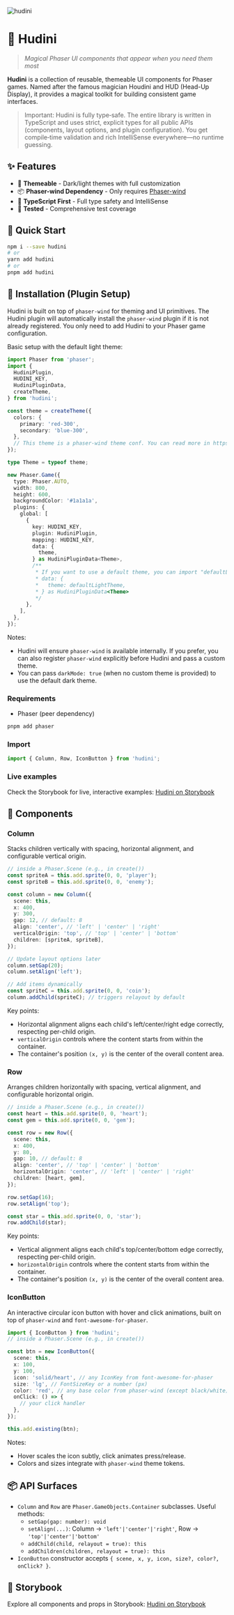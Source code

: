 <img src="data/hudini.png" style="max-width: 500px" alt="hudini" />

# 🎩 Hudini

> _Magical Phaser UI components that appear when you need them most_

**Hudini** is a collection of reusable, themeable UI components for Phaser games. Named after the famous magician Houdini and HUD (Head-Up Display), it provides a magical toolkit for building consistent game interfaces.

> Important: Hudini is fully type‑safe. The entire library is written in TypeScript and uses strict, explicit types for all public APIs (components, layout options, and plugin configuration). You get compile‑time validation and rich IntelliSense everywhere—no runtime guessing.

## ✨ Features

- 🎨 **Themeable** - Dark/light themes with full customization
- 📦 **Phaser-wind Dependency** - Only requires [Phaser-wind](https://github.com/renatocassino/phaser-toolkit/tree/main/packages/phaser-wind)
- 🎯 **TypeScript First** - Full type safety and IntelliSense
- 🧪 **Tested** - Comprehensive test coverage

## 🚀 Quick Start

```bash
npm i --save hudini
# or
yarn add hudini
# or
pnpm add hudini
```

## 🔌 Installation (Plugin Setup)

Hudini is built on top of `phaser-wind` for theming and UI primitives. The Hudini plugin will automatically install the `phaser-wind` plugin if it is not already registered. You only need to add Hudini to your Phaser game configuration.

Basic setup with the default light theme:

```ts
import Phaser from 'phaser';
import {
  HudiniPlugin,
  HUDINI_KEY,
  HudiniPluginData,
  createTheme,
} from 'hudini';

const theme = createTheme({
  colors: {
    primary: 'red-300',
    secondary: 'blue-300',
  },
  // This theme is a phaser-wind theme conf. You can read more in https://github.com/renatocassino/phaser-toolkit/tree/main/packages/phaser-wind
});

type Theme = typeof theme;

new Phaser.Game({
  type: Phaser.AUTO,
  width: 800,
  height: 600,
  backgroundColor: '#1a1a1a',
  plugins: {
    global: [
      {
        key: HUDINI_KEY,
        plugin: HudiniPlugin,
        mapping: HUDINI_KEY,
        data: {
          theme,
        } as HudiniPluginData<Theme>,
        /**
         * If you want to use a default theme, you can import "defaultLightTheme" from hudini
         * data: {
         *   theme: defaultLightTheme,
         * } as HudiniPluginData<Theme>
         */
      },
    ],
  },
});
```

Notes:

- Hudini will ensure `phaser-wind` is available internally. If you prefer, you can also register `phaser-wind` explicitly before Hudini and pass a custom theme.
- You can pass `darkMode: true` (when no custom theme is provided) to use the default dark theme.

### Requirements

- Phaser (peer dependency)

```bash
pnpm add phaser
```

### Import

```ts
import { Column, Row, IconButton } from 'hudini';
```

### Live examples

Check the Storybook for live, interactive examples: [Hudini on Storybook](https://renatocassino.github.io/phaser-toolkit/?path=/story/hudini--index)

## 🧩 Components

### Column

Stacks children vertically with spacing, horizontal alignment, and configurable vertical origin.

```ts
// inside a Phaser.Scene (e.g., in create())
const spriteA = this.add.sprite(0, 0, 'player');
const spriteB = this.add.sprite(0, 0, 'enemy');

const column = new Column({
  scene: this,
  x: 400,
  y: 300,
  gap: 12, // default: 8
  align: 'center', // 'left' | 'center' | 'right'
  verticalOrigin: 'top', // 'top' | 'center' | 'bottom'
  children: [spriteA, spriteB],
});

// Update layout options later
column.setGap(20);
column.setAlign('left');

// Add items dynamically
const spriteC = this.add.sprite(0, 0, 'coin');
column.addChild(spriteC); // triggers relayout by default
```

Key points:

- Horizontal alignment aligns each child's left/center/right edge correctly, respecting per-child origin.
- `verticalOrigin` controls where the content starts from within the container.
- The container's position `(x, y)` is the center of the overall content area.

### Row

Arranges children horizontally with spacing, vertical alignment, and configurable horizontal origin.

```ts
// inside a Phaser.Scene (e.g., in create())
const heart = this.add.sprite(0, 0, 'heart');
const gem = this.add.sprite(0, 0, 'gem');

const row = new Row({
  scene: this,
  x: 400,
  y: 80,
  gap: 10, // default: 8
  align: 'center', // 'top' | 'center' | 'bottom'
  horizontalOrigin: 'center', // 'left' | 'center' | 'right'
  children: [heart, gem],
});

row.setGap(16);
row.setAlign('top');

const star = this.add.sprite(0, 0, 'star');
row.addChild(star);
```

Key points:

- Vertical alignment aligns each child's top/center/bottom edge correctly, respecting per-child origin.
- `horizontalOrigin` controls where the content starts from within the container.
- The container's position `(x, y)` is the center of the overall content area.

### IconButton

An interactive circular icon button with hover and click animations, built on top of `phaser-wind` and `font-awesome-for-phaser`.

```ts
import { IconButton } from 'hudini';
// inside a Phaser.Scene (e.g., in create())

const btn = new IconButton({
  scene: this,
  x: 100,
  y: 100,
  icon: 'solid/heart', // any IconKey from font-awesome-for-phaser
  size: 'lg', // FontSizeKey or a number (px)
  color: 'red', // any base color from phaser-wind (except black/white)
  onClick: () => {
    // your click handler
  },
});

this.add.existing(btn);
```

Notes:

- Hover scales the icon subtly, click animates press/release.
- Colors and sizes integrate with `phaser-wind` theme tokens.

## 📦 API Surfaces

- `Column` and `Row` are `Phaser.GameObjects.Container` subclasses. Useful methods:
  - `setGap(gap: number): void`
  - `setAlign(...)`: Column → `'left'|'center'|'right'`, Row → `'top'|'center'|'bottom'`
  - `addChild(child, relayout = true): this`
  - `addChildren(children, relayout = true): this`
- `IconButton` constructor accepts `{ scene, x, y, icon, size?, color?, onClick? }`.

## 🔗 Storybook

Explore all components and props in Storybook: [Hudini on Storybook](https://renatocassino.github.io/phaser-toolkit/?path=/story/hudini--index)
